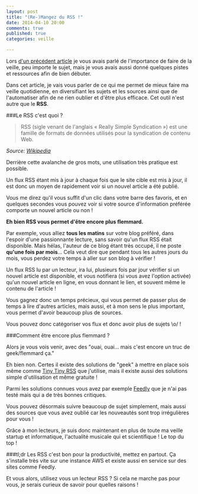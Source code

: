 ```yaml
---
layout: post
title: "(Re-)Mangez du RSS !"
date: 2014-04-10 20:00
comments: true
published: true
categories: veille

---
```


Lors [d'un précédent article](http://blog.julienbordellier.com/veille/2013/07/02/comment-faire-sa-veille.html) je vous avais parlé de l'importance de faire de la veille, peu importe le sujet, mais je vous avais aussi donné quelques pistes et ressources afin de bien débuter.

Dans cet article, je vais vous parler de ce qui me permet de mieux faire ma veille quotidienne, en diversifiant les sujets et les sources ainsi que de l'automatiser afin de ne rien oublier et d'être plus efficace. Cet outil n'est autre que le **RSS**.

###Le RSS c'est quoi ?
> RSS (sigle venant de l'anglais « Really Simple Syndication ») est une famille de formats de données utilisés pour la syndication de contenu Web.

*Source: [Wikipedia](http://fr.wikipedia.org/wiki/RSS)*

Derrière cette avalanche de gros mots, une utilisation très pratique est possible.

Un flux RSS étant mis à jour à chaque fois que le site cible est mis à jour, il est donc un moyen de rapidement voir si un nouvel article a été publié.

Vous me direz qu'il vous suffit d'un clic dans votre barre des favoris, et en quelques secondes vous pouvez voir si votre source d'information préférée comporte un nouvel article ou non !

**Eh bien RSS vous permet d'être encore plus flemmard.**

Par exemple, vous alliez **tous les matins** sur votre blog préféré, dans l'espoir d'une passionnante lecture, sans savoir qu'un flux RSS était disponible.
Mais hélas, l'auteur de ce blog étant très occupé, il ne poste **qu'une fois par mois**...
Cela veut dire que pendant tous les autres jours du mois, vous perdez votre temps à aller sur son blog à vérifier !

Un flux RSS lu par un lecteur, ira lui, plusieurs fois par jour vérifier si un nouvel article est disponible, et vous notifiera (si vous avez l'option activée) qu'un nouvel article en ligne, en vous donnant le lien, et souvent même le contenu de l'article !

Vous gagnez donc un temps précieux, qui vous permet de passer plus de temps à lire d'autres articles, mais aussi, et à mon sens le plus important, vous permet d'avoir beaucoup plus de sources.

Vous pouvez donc catégoriser vos flux et donc avoir plus de sujets \o/ !

###Comment être encore plus flemmard ?

Alors je vous vois venir, avec des "ouai, ouai... mais c'est encore un truc de geek/flemmard ça."

Eh bien non. Certes il existe des solutions de "geek" à mettre en place sois même comme [Tiny Tiny RSS](http://tt-rss.org/) que j'utilise, mais il existe aussi des solutions simple d'utilisation et même gratuite !

Parmi les solutions connues vous avez par exemple [Feedly](http://feedly.com/) que je n'ai pas testé mais qui a de très bonnes critiques.

Vous pouvez désormais suivre beaucoup de sujet simplement, mais aussi des sources que vous avez oublié car les nouveautés sont trop irrégulières pour vous !

Grâce à mon lecteurs, je suis donc maintenant en plus de toute ma veille startup et informatique, l'actualité musicale qui et scientifique ! Le top du top !

###tl;dr
Les RSS c'est bon pour la productivité, mettez en partout. Ça s'installe très vite sur une instance AWS et existe aussi en service sur des sites comme Feedly.

Et vous alors, utilisez vous un lecteur RSS ? Si cela ne marche pas pour vous, je serais curieux de savoir pour quelles raisons !